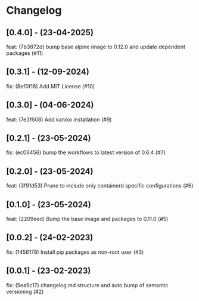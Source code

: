 # Changelog

## [0.4.0] - (23-04-2025)
feat: (7b3872d) bump base alpine image to 0.12.0 and update dependent packages (#11)

## [0.3.1] - (12-09-2024)
fix: (8ef0f18) Add MIT License (#10)

## [0.3.0] - (04-06-2024)
feat: (7e3f608) Add kaniko installation (#9)

## [0.2.1] - (23-05-2024)
fix: (ec06456) bump the workflows to latest version of 0.6.4 (#7)

## [0.2.0] - (23-05-2024)
feat: (3f91d53) Prune to include only containerd specific configurations (#6)

## [0.1.0] - (23-05-2024)
feat: (2209eed) Bump the base image and packages to 0.11.0 (#5)

## [0.0.2] - (24-02-2023)
fix: (1456178) Install pip packages as non-root user (#3)

## [0.0.1] - (23-02-2023)
fix: (5ea5c17) changelog.md structure and auto bump of semantic versioning (#2)
